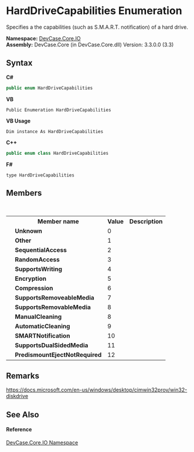 # HardDriveCapabilities Enumeration
 

Specifies a the capabilities (such as S.M.A.R.T. notification) of a hard drive.

**Namespace:**&nbsp;<a href="N_DevCase_Core_IO">DevCase.Core.IO</a><br />**Assembly:**&nbsp;DevCase.Core (in DevCase.Core.dll) Version: 3.3.0.0 (3.3)

## Syntax

**C#**<br />
``` C#
public enum HardDriveCapabilities
```

**VB**<br />
``` VB
Public Enumeration HardDriveCapabilities
```

**VB Usage**<br />
``` VB Usage
Dim instance As HardDriveCapabilities
```

**C++**<br />
``` C++
public enum class HardDriveCapabilities
```

**F#**<br />
``` F#
type HardDriveCapabilities
```


## Members
&nbsp;<table><tr><th></th><th>Member name</th><th>Value</th><th>Description</th></tr><tr><td /><td target="F:DevCase.Core.IO.HardDriveCapabilities.Unknown">**Unknown**</td><td>0</td><td /></tr><tr><td /><td target="F:DevCase.Core.IO.HardDriveCapabilities.Other">**Other**</td><td>1</td><td /></tr><tr><td /><td target="F:DevCase.Core.IO.HardDriveCapabilities.SequentialAccess">**SequentialAccess**</td><td>2</td><td /></tr><tr><td /><td target="F:DevCase.Core.IO.HardDriveCapabilities.RandomAccess">**RandomAccess**</td><td>3</td><td /></tr><tr><td /><td target="F:DevCase.Core.IO.HardDriveCapabilities.SupportsWriting">**SupportsWriting**</td><td>4</td><td /></tr><tr><td /><td target="F:DevCase.Core.IO.HardDriveCapabilities.Encryption">**Encryption**</td><td>5</td><td /></tr><tr><td /><td target="F:DevCase.Core.IO.HardDriveCapabilities.Compression">**Compression**</td><td>6</td><td /></tr><tr><td /><td target="F:DevCase.Core.IO.HardDriveCapabilities.SupportsRemoveableMedia">**SupportsRemoveableMedia**</td><td>7</td><td /></tr><tr><td /><td target="F:DevCase.Core.IO.HardDriveCapabilities.SupportsRemovableMedia">**SupportsRemovableMedia**</td><td>8</td><td /></tr><tr><td /><td target="F:DevCase.Core.IO.HardDriveCapabilities.ManualCleaning">**ManualCleaning**</td><td>8</td><td /></tr><tr><td /><td target="F:DevCase.Core.IO.HardDriveCapabilities.AutomaticCleaning">**AutomaticCleaning**</td><td>9</td><td /></tr><tr><td /><td target="F:DevCase.Core.IO.HardDriveCapabilities.SMARTNotification">**SMARTNotification**</td><td>10</td><td /></tr><tr><td /><td target="F:DevCase.Core.IO.HardDriveCapabilities.SupportsDualSidedMedia">**SupportsDualSidedMedia**</td><td>11</td><td /></tr><tr><td /><td target="F:DevCase.Core.IO.HardDriveCapabilities.PredismountEjectNotRequired">**PredismountEjectNotRequired**</td><td>12</td><td /></tr></table>

## Remarks
<a href="https://docs.microsoft.com/en-us/windows/desktop/cimwin32prov/win32-diskdrive" target="_blank">https://docs.microsoft.com/en-us/windows/desktop/cimwin32prov/win32-diskdrive</a>

## See Also


#### Reference
<a href="N_DevCase_Core_IO">DevCase.Core.IO Namespace</a><br />